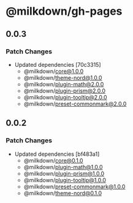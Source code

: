 # @milkdown/gh-pages

## 0.0.3

### Patch Changes

-   Updated dependencies [70c3315]
    -   @milkdown/core@1.0.0
    -   @milkdown/theme-nord@1.0.0
    -   @milkdown/plugin-math@2.0.0
    -   @milkdown/plugin-prism@2.0.0
    -   @milkdown/plugin-tooltip@2.0.0
    -   @milkdown/preset-commonmark@2.0.0

## 0.0.2

### Patch Changes

-   Updated dependencies [bf483a1]
    -   @milkdown/core@0.1.0
    -   @milkdown/plugin-math@1.0.0
    -   @milkdown/plugin-prism@1.0.0
    -   @milkdown/plugin-tooltip@1.0.0
    -   @milkdown/preset-commonmark@1.0.0
    -   @milkdown/theme-nord@0.1.0
